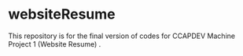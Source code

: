 # websiteResume
This repository is for the final version of codes for CCAPDEV Machine Project 1 (Website Resume) . 
